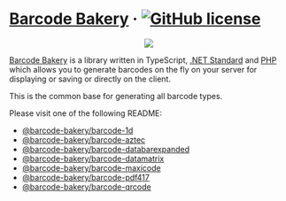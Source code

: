 ﻿# [Barcode Bakery](https://www.barcodebakery.com/) &middot; [![GitHub license](https://img.shields.io/badge/license-CC%20BY--ND-blue.svg)](https://creativecommons.org/licenses/by-nd/4.0/deed.en)

<p align="center"><a href="https://www.barcodebakery.com" target="_blank">
    <img src="https://www.barcodebakery.com/images/BCG-Logo-SQ-GitHub.svg">
</a></p>

[Barcode Bakery](https://www.barcodebakery.com) is a library written in TypeScript, [.NET Standard](https://github.com/barcode-bakery/barcode-dotnet-1d/) and [PHP](https://github.com/barcode-bakery/barcode-php-1d/) which allows you to generate barcodes on the fly on your server for displaying or saving or directly on the client.

This is the common base for generating all barcode types.

Please visit one of the following README:

- [@barcode-bakery/barcode-1d](https://github.com/barcode-bakery/barcode-typescript/tree/master/ts/1d)
- [@barcode-bakery/barcode-aztec](https://github.com/barcode-bakery/barcode-typescript/tree/master/ts/aztec)
- [@barcode-bakery/barcode-databarexpanded](https://github.com/barcode-bakery/barcode-typescript/tree/master/ts/databarexpanded)
- [@barcode-bakery/barcode-datamatrix](https://github.com/barcode-bakery/barcode-typescript/tree/master/ts/datamatrix)
- [@barcode-bakery/barcode-maxicode](https://github.com/barcode-bakery/barcode-typescript/tree/master/ts/maxicode)
- [@barcode-bakery/barcode-pdf417](https://github.com/barcode-bakery/barcode-typescript/tree/master/ts/pdf417)
- [@barcode-bakery/barcode-qrcode](https://github.com/barcode-bakery/barcode-typescript/tree/master/ts/qrcode)
